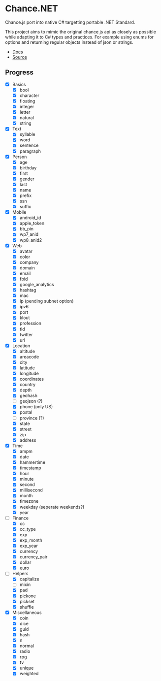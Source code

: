 # Chance.NET

Chance.js port into native C# targetting portable .NET Standard.

This project aims to mimic the original chance.js api as closely as possible while adapting it to C# types and practices. For example using enums for options and returning regular objects instead of json or strings.

- [Docs](http://chancejs.com)
- [Source](https://github.com/chancejs/chancejs)

## Progress

- [x] Basics
	- [x] bool
	- [x] character
	- [x] floating
	- [x] integer
	- [x] letter
	- [x] natural
	- [x] string
- [x] Text
	- [x] syllable
	- [x] word
	- [x] sentence
	- [x] paragraph
- [x] Person
	- [x] age
	- [x] birthday
	- [x] first
	- [x] gender
	- [x] last
	- [x] name
	- [x] prefix
	- [x] ssn
	- [x] suffix
- [x] Mobile
	- [x] android_id
	- [x] apple_token
	- [x] bb_pin
	- [x] wp7_anid
	- [x] wp8_anid2
- [x] Web
	- [x] avatar
	- [x] color
	- [x] company
	- [x] domain
	- [x] email
	- [x] fbid
	- [x] google_analytics
	- [x] hashtag
	- [x] mac
	- [x] ip (pending subnet option)
	- [x] ipv6
	- [x] port
	- [x] klout
	- [x] profession
	- [x] tld
	- [x] twitter
	- [x] url
- [x] Location
	- [x] altitude
	- [x] areacode
	- [x] city
	- [x] latitude
	- [x] longitude
	- [x] coordinates
	- [x] country
	- [x] depth
	- [x] geohash
	- [ ] geojson (?)
	- [x] phone (only US)
	- [x] postal
	- [ ] province (?)
	- [x] state
	- [x] street
	- [x] zip
	- [x] address
- [x] Time
	- [x] ampm
	- [x] date
	- [x] hammertime
	- [x] timestamp
	- [x] hour
	- [x] minute
	- [x] second
	- [x] millisecond
	- [x] month
	- [x] timezone
	- [x] weekday (seperate weekends?)
	- [x] year
- [ ] Finance
	- [x] cc
	- [x] cc_type
	- [x] exp
	- [x] exp_month
	- [x] exp_year
	- [x] currency
	- [x] currency_pair
	- [x] dollar
	- [x] euro
- [ ] Helpers
	- [x] capitalize
	- [ ] mixin
	- [x] pad
	- [x] pickone
	- [x] pickset
	- [x] shuffle
- [x] Miscellaneous
	- [x] coin
	- [x] dice
	- [x] guid
	- [x] hash
	- [x] n
	- [x] normal
	- [x] radio
	- [x] rpg
	- [x] tv
	- [x] unique
	- [x] weighted